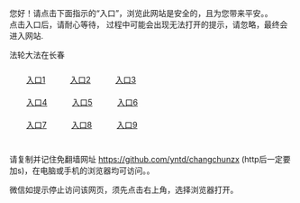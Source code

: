 您好！请点击下面指示的“入口”，浏览此网站是安全的，且为您带来平安。。 <br/>
点击入口后，请耐心等待， 过程中可能会出现无法打开的提示，请忽略，最终会进入网站. </br>

法轮大法在长春<br/>
<div style="padding:10px"><a style="margin:20px" target="_blank" href="https://d6x6lxs42ee16.cloudfront.net/2Qpsp?sehpzv" id="ccLink1" rel="nofollow">入口1</a> <a target="_blank" style="margin:20px" href="https://d2gdw8r330uktr.cloudfront.net/2Qpsp?fuqcpi" id="ccLink2" rel="nofollow">入口2</a> <a style="margin:20px" target="_blank" href="https://d3qg9d8j9eo2kd.cloudfront.net/2Qpsp?yuhnksm" id="ccLink3" rel="nofollow">入口3</a></div>

<div style="padding:10px" ><a style="margin:20px" target="_blank" href="https://d6x6lxs42ee16.cloudfront.net/2Qpsp?sehpzv" id="ccLink4" rel="nofollow">入口4</a> <a style="margin:20px" href="https://d2gdw8r330uktr.cloudfront.net/2Qpsp?fuqcpi" target="_blank" id="ccLink5" rel="nofollow">入口5</a> <a style="margin:20px" href="https://d3qg9d8j9eo2kd.cloudfront.net/2Qpsp?yuhnksm" target="_blank" id="ccLink6" rel="nofollow">入口6</a></div>

<div style="padding:10px"><a style="margin:20px" target="_blank" href="https://d6x6lxs42ee16.cloudfront.net/2Qpsp?sehpzv" id="ccLink7" rel="nofollow">入口7</a> <a style="margin:20px" href="https://d2gdw8r330uktr.cloudfront.net/2Qpsp?fuqcpi" target="_blank" id="ccLink8" rel="nofollow">入口8</a> <a style="margin:20px" target="_blank" href="https://d3qg9d8j9eo2kd.cloudfront.net/2Qpsp?yuhnksm" id="ccLink9" rel="nofollow">入口9</a></div>

<br/>



请复制并记住免翻墙网址 https://github.com/yntd/changchunzx (http后一定要加s)，在电脑或手机的浏览器均可访问。。<br/>

微信如提示停止访问该网页，须先点击右上角，选择浏览器打开。
